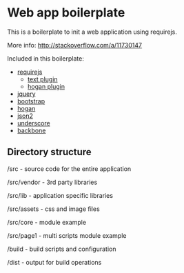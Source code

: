 ﻿# Web app boilerplate #

This is a boilerplate to init a web application using requirejs.

More info: http://stackoverflow.com/a/11730147

Included in this boilerplate:

*  [requirejs][]
   * [text plugin][]
   * [hogan plugin][]
*  [jquery][]
*  [bootstrap][]
*  [hogan][]
*  [json2][]
*  [underscore][]
*  [backbone][]

[requirejs]: http://requirejs.org/
[text plugin]: https://github.com/requirejs/text
[hogan plugin]: https://github.com/millermedeiros/requirejs-hogan-plugin
[jquery]: http://jquery.com
[bootstrap]: http://twitter.github.com/bootstrap/
[hogan]: https://github.com/twitter/hogan.js
[json2]: https://github.com/douglascrockford/JSON-js/
[underscore]: http://underscorejs.org/
[backbone]: http://backbonejs.org/

## Directory structure ##

/src - source code for the entire application 

/src/vendor - 3rd party libraries

/src/lib - application specific libraries

/src/assets - css and image files

/src/core - module example

/src/page1 - multi scripts module example
   


/build - build scripts and configuration

/dist - output for build operations
